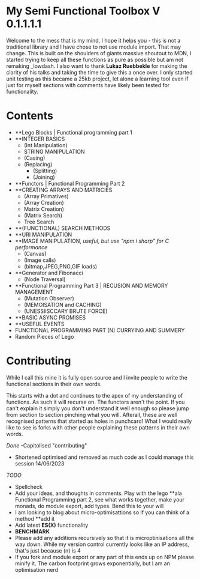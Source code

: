 # My Semi Functional Toolbox V 0.1.1.1.1
Welcome to the mess that is my mind, I hope it helps you - this is not a traditional library and I have chose to not use module import. That may change.
This is built on the shoulders of giants massive shoutout to MDN, I started trying to keep all these functions as pure as possible but am not remaking _lowdash.
 I also want to thank **Lukaz Ruebbekle** for making the clarity of his talks and taking the time to give this a once over. I only started unit testing as this became a 25kb project, let alone a learning tool even if just for myself 
sections with comments have likely been tested for functionality.
# Contents
- **Lego Blocks | Functional programming part 1
- **INTEGER BASICS
  - (Int Manipulation)
  - STRING MANIPULATION
  - (Casing)
  - (Replacing)
    - (Splitting)
    - (Joining)
 - **Functors | Functional Programming Part 2
 - **CREATING ARRAYS AND MATRICIES
    - (Array Primatives)
    - (Array Creation)
    - Matrix Creation)
    - (Matrix Search)
    - Tree Search
  - **(FUNCTIONAL) SEARCH METHODS
  - **URI MANIPULATION
 - **IMAGE MANIPULATION, *useful, but use "npm i sharp" for C performance*
   - (Canvas)
   - (Image calls)
   - (bitmap,JPEG,PNG,GIF loads)
 - **Generator and Fibonacci
   - (Node Traversal)
 - **Functional Programming Part 3 | RECUSION AND MEMORY MANAGEMENT
   - (Mutation Observer)
   - (MEMOISATION and CACHING)
   - (UNESSIISCCARY BRUTE FORCE)
- **BASIC ASYNC PROMISES
- **USEFUL EVENTS
- FUNCTIONAL PROGRAMMING PART (N) CURRYING AND SUMMERY
- Random Pieces of Lego

# Contributing
While I call this mine it is fully open source and I invite people to write the functional sections in their own words.

This starts with a dot and continues to the apex of my understanding of functions. As such it will recurse on. The functors aren't the point.
If you can't explain it simply you don't understand it well enough so please jump from section to section pinching what you will. Afterall, 
these are well recognised patterns that started as holes in punchcard! What I would really like to see is forks with other people explaining
these patterns in their own words.

*Done*
-Capitolised "contributing"
- Shortened optimised and removed as much code as I could manage this session 14/06/2023

*TODO*
- Spellcheck 
- Add your ideas, and thoughts in comments. Play with the lego **ala Functional Programming part 2, see what works together, make your monads, do module export, add types. Bend this to your will
- I am looking to blog about micro-optimisattions so if you can think of a method **add it
- Add latest **ES(X)** functionality
- **BENCHMARK**
- Please add any additions recursively so that it is microptinisations all the way down. While my version control currently looks like an IP address, that's just because (n) is 4
- If you fork and module export or any part of this ends up on NPM please minify it. The carbon footprint grows exponentially, but I am an optimisation nerd

